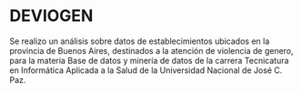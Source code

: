# DEVIOGEN
Se realizo un análisis sobre datos de establecimientos ubicados en la provincia de Buenos Aires, destinados a la atención de violencia de genero, para la materia Base de datos y minería de datos de la carrera Tecnicatura en Informática Aplicada a la Salud de la Universidad Nacional de  José C. Paz.
